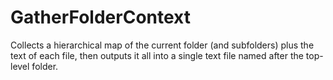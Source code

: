# GatherFolderContext
Collects a hierarchical map of the current folder (and subfolders) plus the text of each file, then outputs it all into a single text file named after the top-level folder.
